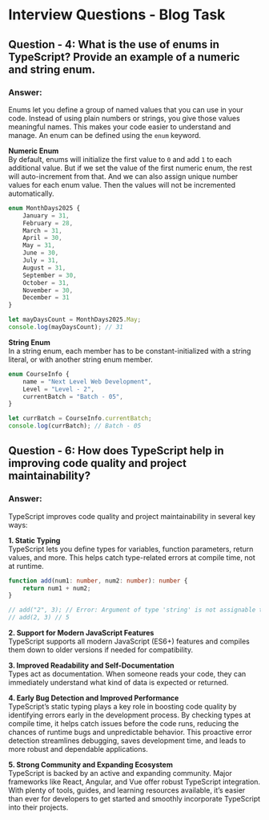 # Interview Questions - Blog Task

## Question - 4: What is the use of enums in TypeScript? Provide an example of a numeric and string enum.

### Answer:
Enums let you define a group of named values that you can use in your code. Instead of using plain numbers or strings, you give those values meaningful names. This makes your code easier to understand and manage. An enum can be defined using the `enum` keyword.

**Numeric Enum**\
By default, enums will initialize the first value to `0` and add `1` to each additional value. But if we set the value of the first numeric enum, the rest will auto-increment from that. And we can also assign unique number values for each enum value. Then the values will not be incremented automatically.

```typescript
enum MonthDays2025 {
    January = 31,
    February = 28,
    March = 31,
    April = 30,
    May = 31,
    June = 30,
    July = 31,
    August = 31,
    September = 30,
    October = 31,
    November = 30,
    December = 31
}

let mayDaysCount = MonthDays2025.May;
console.log(mayDaysCount); // 31
```

**String Enum**\
In a string enum, each member has to be constant-initialized with a string literal, or with another string enum member.

```typescript
enum CourseInfo {
    name = "Next Level Web Development",
    Level = "Level - 2",
    currentBatch = "Batch - 05",
}

let currBatch = CourseInfo.currentBatch;
console.log(currBatch); // Batch - 05
```

## Question - 6: How does TypeScript help in improving code quality and project maintainability?

### Answer:
TypeScript improves code quality and project maintainability in several key ways:

**1. Static Typing**\
TypeScript lets you define types for variables, function parameters, return values, and more. This helps catch type-related errors at compile time, not at runtime.

```typescript
function add(num1: number, num2: number): number {
    return num1 + num2;
}

// add("2", 3); // Error: Argument of type 'string' is not assignable to parameter of type 'number'.
// add(2, 3) // 5

```

**2. Support for Modern JavaScript Features**\
TypeScript supports all modern JavaScript (ES6+) features and compiles them down to older versions if needed for compatibility.

**3. Improved Readability and Self-Documentation**\
Types act as documentation. When someone reads your code, they can immediately understand what kind of data is expected or returned.

**4. Early Bug Detection and Improved Performance**\
TypeScript’s static typing plays a key role in boosting code quality by identifying errors early in the development process. By checking types at compile time, it helps catch issues before the code runs, reducing the chances of runtime bugs and unpredictable behavior. This proactive error detection streamlines debugging, saves development time, and leads to more robust and dependable applications.

**5. Strong Community and Expanding Ecosystem**\
TypeScript is backed by an active and expanding community. Major frameworks like React, Angular, and Vue offer robust TypeScript integration. With plenty of tools, guides, and learning resources available, it’s easier than ever for developers to get started and smoothly incorporate TypeScript into their projects.

